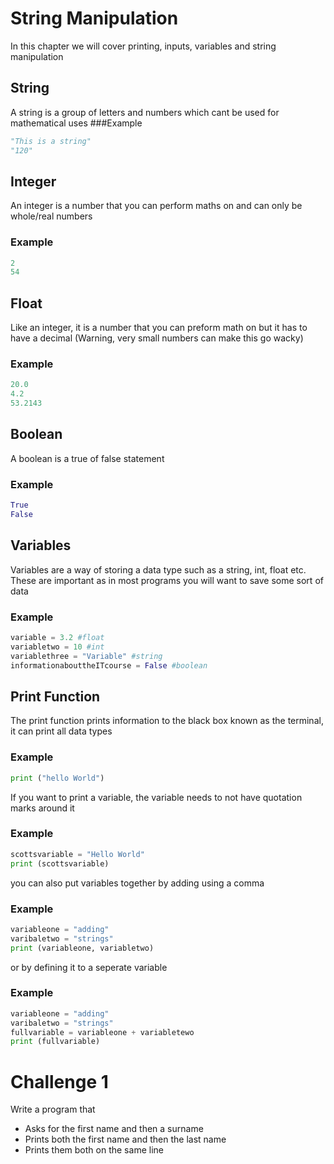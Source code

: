 # String Manipulation

In this chapter we will cover printing, inputs, variables and string manipulation

## String

A string is a group of letters and numbers which cant be used for mathematical uses
###Example

```python
"This is a string"
"120"
```

## Integer

An integer is a number that you can perform maths on and can only be whole/real numbers

### Example

```python
2
54
```

## Float

Like an integer, it is a number that you can preform math on but it has to have a decimal (Warning, very small numbers can make this go wacky)

### Example

```python
20.0
4.2
53.2143
```

## Boolean

A boolean is a true of false statement

### Example

```python
True
False
```

## Variables

Variables are a way of storing a data type such as a string, int, float etc. These are important as in most programs you will want to save some sort of data

### Example

```python
variable = 3.2 #float
variabletwo = 10 #int
variablethree = "Variable" #string
informationabouttheITcourse = False #boolean
```

## Print Function

The print function prints information to the black box known as the terminal, it can print all data types

### Example

```python
print ("hello World")
```

If you want to print a variable, the variable needs to not have quotation marks around it

### Example

```python
scottsvariable = "Hello World"
print (scottsvariable)
```

you can also put variables together by adding using a comma

### Example

```python
variableone = "adding"
varibaletwo = "strings"
print (variableone, variabletwo)

```

or by defining it to a seperate variable

### Example

```python
variableone = "adding"
varibaletwo = "strings"
fullvariable = variableone + variabletewo
print (fullvariable)
```

# Challenge 1

Write a program that

- Asks for the first name and then a surname
- Prints both the first name and then the last name
- Prints them both on the same line

